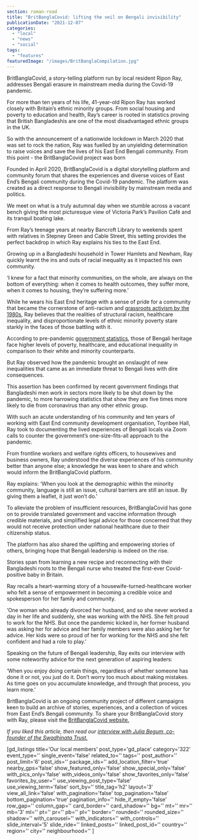 ```yaml
---
section: roman-road
title: "BritBanglaCovid: lifting the veil on Bengali invisibility"
publicationDate: "2021-12-07"
categories: 
  - "local"
  - "news"
  - "social"
tags: 
  - "features"
featuredImage: "/images/BritBanglaCompilation.jpg"
---
```


BritBanglaCovid, a story-telling platform run by local resident Ripon Ray, addresses Bengali erasure in mainstream media during the Covid-19 pandemic.

For more than ten years of his life, 41-year-old Ripon Ray has worked closely with Britain’s ethnic minority groups. From social housing and poverty to education and health, Ray’s career is rooted in statistics proving that British Bangladeshis are one of the most disadvantaged ethnic groups in the UK. 

So with the announcement of a nationwide lockdown in March 2020 that was set to rock the nation, Ray was fuelled by an unyielding determination to raise voices and save the lives of his East End Bengali community. From this point - the BritBanglaCovid project was born

Founded in April 2020, BritBanglaCovid is a digital storytelling platform and community forum that shares the experiences and diverse voices of East End’s Bengali community during the Covid-19 pandemic. The platform was created as a direct response to Bengali invisibility by mainstream media and politics. 

We meet on what is a truly autumnal day when we stumble across a vacant bench giving the most picturesque view of Victoria Park’s Pavilion Café and its tranquil boating lake. 

From Ray’s teenage years at nearby Bancroft Library to weekends spent with relatives in Stepney Green and Cable Street, this setting provides the perfect backdrop in which Ray explains his ties to the East End. 

Growing up in a Bangladeshi household in Tower Hamlets and Newham, Ray quickly learnt the ins and outs of racial inequality as it impacted his own community.

‘I knew for a fact that minority communities, on the whole, are always on the bottom of everything: when it comes to health outcomes, they suffer more, when it comes to housing, they’re suffering more.’

While he wears his East End heritage with a sense of pride for a community that became the cornerstone of anti-racism and [grassroots activism by the 1980s](https://whitechapellondon.co.uk/1978-whitechapel-anti-racism/), Ray believes that the realities of structural racism, healthcare inequality, and disproportionate levels of ethnic minority poverty stare starkly in the faces of those battling with it. 

According to pre-pandemic [government statistics](https://www.gov.uk/government/publications/the-report-of-the-commission-on-race-and-ethnic-disparities/employment-fairness-at-work-and-enterprise), those of Bengali heritage face higher levels of poverty, healthcare, and educational inequality in comparison to their white and minority counterparts.

But Ray observed how the pandemic brought an onslaught of new inequalities that came as an immediate threat to Bengali lives with dire consequences. 

This assertion has been confirmed by recent government findings that Bangladeshi men work in sectors more likely to be shut down by the pandemic, to more harrowing statistics that show they are five times more likely to die from coronavirus than any other ethnic group. 

With such an acute understanding of his community and ten years of working with East End community development organisation, Toynbee Hall, Ray took to documenting the lived experiences of Bengali locals via Zoom calls to counter the government’s one-size-fits-all approach to the pandemic.

From frontline workers and welfare rights officers, to housewives and business owners, Ray understood the diverse experiences of his community better than anyone else; a knowledge he was keen to share and which would inform the BritBanglaCovid platform. 

Ray explains: ‘When you look at the demographic within the minority community, language is still an issue, cultural barriers are still an issue. By giving them a leaflet, it just won’t do.’

To alleviate the problem of insufficient resources, BritBanglaCovid has gone on to provide translated government and vaccine information through credible materials, and simplified legal advice for those concerned that they would not receive protection under national healthcare due to their citizenship status. 

The platform has also shared the uplifting and empowering stories of others, bringing hope that Bengali leadership is indeed on the rise.

Stories span from learning a new recipe and reconnecting with their Bangladeshi roots to the Bengali nurse who treated the first-ever Covid-positive baby in Britain. 

Ray recalls a heart-warming story of a housewife-turned-healthcare worker who felt a sense of empowerment in becoming a credible voice and spokesperson for her family and community. 

‘One woman who already divorced her husband, and so she never worked a day in her life and suddenly, she was working with the NHS. She felt proud to work for the NHS. But once the pandemic kicked in, her former husband was asking her for advice and her family members were also asking her for advice. Her kids were so proud of her for working for the NHS and she felt confident and had a role to play.’

Speaking on the future of Bengali leadership, Ray exits our interview with some noteworthy advice for the next generation of aspiring leaders: 

‘When you enjoy doing certain things, regardless of whether someone has done it or not, you just do it. Don’t worry too much about making mistakes. As time goes on you accumulate knowledge, and through that process, you learn more.’ 

  
BritBanglaCovid is an ongoing community project of different campaigns keen to build an archive of stories, experiences, and a collection of voices from East End’s Bengali community. To share your BritBanglaCovid story with Ray, please visit the [BritBanglaCovid website.](https://www.britbanglacovid.com/)

_If you liked this article, then read our [interview with Julia Begum, co-founder of the Swadhinata Trust.](https://romanroadlondon.com/julie-begum-swadhinata-trust-interview/)_

\[gd\_listings title='Our local members' post\_type='gd\_place' category='322' event\_type='' single\_event='false' related\_to='' tags='' post\_author='' post\_limit='6' post\_ids='' package\_ids='' add\_location\_filter='true' nearby\_gps='false' show\_featured\_only='false' show\_special\_only='false' with\_pics\_only='false' with\_videos\_only='false' show\_favorites\_only='false' favorites\_by\_user='' use\_viewing\_post\_type='false' use\_viewing\_term='false' sort\_by='' title\_tag='h2' layout='3' view\_all\_link='false' with\_pagination='false' top\_pagination='false' bottom\_pagination='true' pagination\_info='' hide\_if\_empty='false' row\_gap='' column\_gap='' card\_border='' card\_shadow='' bg='' mt='' mr='' mb='3' ml='' pt='' pr='' pb='' pl='' border='' rounded='' rounded\_size='' shadow='' with\_carousel='' with\_indicators='' with\_controls='' slide\_interval='5' slide\_ride='' linked\_posts='' linked\_post\_id='' country='' region='' city='' neighbourhood='' \]
